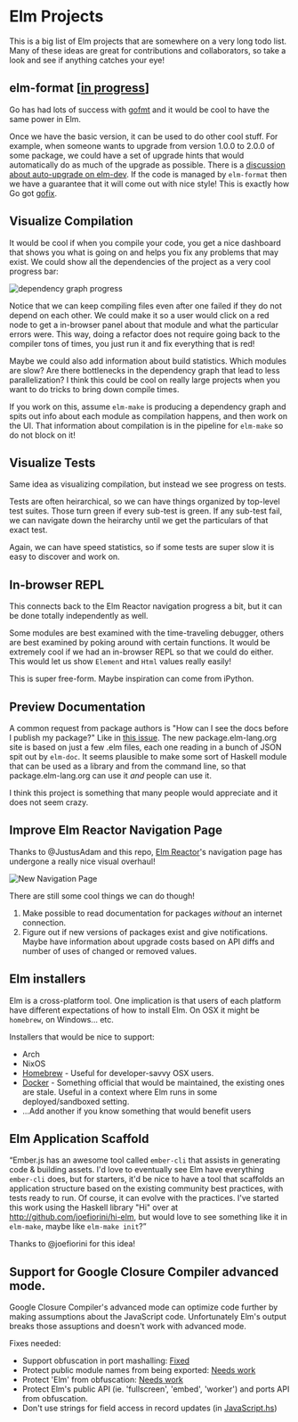 # Elm Projects

This is a big list of Elm projects that are somewhere on a very long todo list.
Many of these ideas are great for contributions and collaborators, so take a
look and see if anything catches your eye!


## elm-format [[in progress](https://github.com/avh4/elm-format)]

Go has had lots of success with [gofmt](http://blog.golang.org/go-fmt-your-code) and it would be cool to have the same power in Elm. 

Once we have the basic version, it can be used to do other cool stuff. For example, when someone wants to upgrade from version 1.0.0 to 2.0.0 of some package, we could have a set of upgrade hints that would automatically do as much of the upgrade as possible. There is a [discussion about auto-upgrade on elm-dev](https://groups.google.com/d/topic/elm-dev/zmgGF-yljUA/discussion). If the code is managed by `elm-format` then we have a guarantee that it will come out with nice style! This is exactly how Go got [gofix](http://golang.org/cmd/fix/). 


## Visualize Compilation

It would be cool if when you compile your code, you get a nice dashboard that shows you what is going on and helps you fix any problems that may exist. We could show all the dependencies of the project as a very cool progress bar:

![dependency graph progress](https://raw.githubusercontent.com/elm-lang/projects/master/compiler-progress-visualization/mock.gif)

Notice that we can keep compiling files even after one failed if they do not depend on each other. We could make it so a user would click on a red node to get a in-browser panel about that module and what the particular errors were. This way, doing a refactor does not require going back to the compiler tons of times, you just run it and fix everything that is red!

Maybe we could also add information about build statistics. Which modules are slow? Are there bottlenecks in the dependency graph that lead to less parallelization? I think this could be cool on really large projects when you want to do tricks to bring down compile times.

If you work on this, assume `elm-make` is producing a dependency graph and spits out info about each module as compilation happens, and then work on the UI. That information about compilation is in the pipeline for `elm-make` so do not block on it!


## Visualize Tests

Same idea as visualizing compilation, but instead we see progress on tests.

Tests are often heirarchical, so we can have things organized by top-level test suites. Those turn green if every sub-test is green. If any sub-test fail, we can navigate down the heirarchy until we get the particulars of that exact test.

Again, we can have speed statistics, so if some tests are super slow it is easy to discover and work on.


## In-browser REPL

This connects back to the Elm Reactor navigation progress a bit, but it can be done totally independently as well.

Some modules are best examined with the time-traveling debugger, others are best examined by poking around with certain functions. It would be extremely cool if we had an in-browser REPL so that we could do either. This would let us show `Element` and `Html` values really easily!

This is super free-form. Maybe inspiration can come from iPython.


## Preview Documentation

A common request from package authors is "How can I see the docs before I publish my package?" Like in [this issue](https://github.com/elm-lang/elm-lang.org/issues/169). The new package.elm-lang.org site is based on just a few .elm files, each one reading in a bunch of JSON spit out by `elm-doc`. It seems plausible to make some sort of Haskell module that can be used as a library and from the command line, so that package.elm-lang.org can use it *and* people can use it.

I think this project is something that many people would appreciate and it does not seem crazy.


## Improve Elm Reactor Navigation Page

Thanks to @JustusAdam and this repo, [Elm Reactor](http://elm-lang.org/blog/time-travel-made-easy)'s navigation page has undergone a really nice visual overhaul!

![New Navigation Page](https://cloud.githubusercontent.com/assets/1658058/9261514/405ec898-41c3-11e5-9bc5-22eefb082743.png)

There are still some cool things we can do though!

  1. Make possible to read documentation for packages *without* an internet connection.
  2. Figure out if new versions of packages exist and give notifications. Maybe have information about upgrade costs based on API diffs and number of uses of changed or removed values.


## Elm installers

Elm is a cross-platform tool. One implication is that users of each platform have different expectations of how to install Elm. On OSX it might be `homebrew`, on Windows... etc.

Installers that would be nice to support:

- Arch
- NixOS
- [Homebrew](http://brew.sh/) - Useful for developer-savvy OSX users.
- [Docker](https://registry.hub.docker.com) - Something official that would be maintained, the existing ones are stale. Useful in a context where Elm runs in some deployed/sandboxed setting.
- ...Add another if you know something that would benefit users


## Elm Application Scaffold

&ldquo;Ember.js has an awesome tool called `ember-cli` that assists in generating code & building assets. I'd love to eventually see Elm have everything `ember-cli` does, but for starters, it'd be nice to have a tool that scaffolds an application structure based on the existing community best practices, with tests ready to run. Of course, it can evolve with the practices. I've started this work using the Haskell library "Hi" over at http://github.com/joefiorini/hi-elm, but would love to see something like it in `elm-make`, maybe like `elm-make init`?&rdquo;

Thanks to @joefiorini for this idea!


## Support for Google Closure Compiler advanced mode.

Google Closure Compiler's advanced mode can optimize code further by making assumptions about the JavaScript code. Unfortunately Elm's output breaks those assuptions and doesn't work with advanced mode.

Fixes needed:
 * Support obfuscation in port mashalling: [Fixed](https://github.com/elm-lang/elm-compiler/pull/877)
 * Protect public module names from being exported: [Needs work](https://github.com/elm-lang/elm-compiler/pull/877)
 * Protect 'Elm' from obfuscation: [Needs work](https://github.com/elm-lang/elm-make/pull/12)
 * Protect Elm's public API (ie. 'fullscreen', 'embed', 'worker') and ports API from obfuscation.
 * Don't use strings for field access in record updates (in [JavaScript.hs](https://github.com/elm-lang/elm-compiler/blob/f5236297c19913db12a66a3b09014e5ba2fcd8a4/src/Generate/JavaScript.hs#L92))
